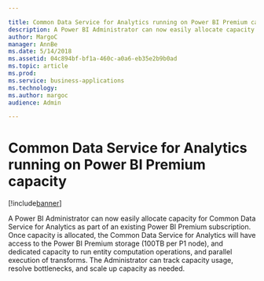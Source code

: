 ```yaml
---

title: Common Data Service for Analytics running on Power BI Premium capacity
description: A Power BI Administrator can now easily allocate capacity for Common Data Service for Analytics as part of an existing Power BI Premium subscription.
author: MargoC
manager: AnnBe
ms.date: 5/14/2018
ms.assetid: 04c894bf-bf1a-460c-a0a6-eb35e2b9b0ad
ms.topic: article
ms.prod: 
ms.service: business-applications
ms.technology: 
ms.author: margoc
audience: Admin

---
```

#  Common Data Service for Analytics running on Power BI Premium capacity


[!include[banner](../../../includes/banner.md)]

A Power BI Administrator can now easily allocate capacity for Common Data
Service for Analytics as part of an existing Power BI Premium subscription. Once
capacity is allocated, the Common Data Service for Analytics will have access to
the Power BI Premium storage (100TB per P1 node), and dedicated capacity to run
entity computation operations, and parallel execution of transforms. The
Administrator can track capacity usage, resolve bottlenecks, and scale up
capacity as needed.
